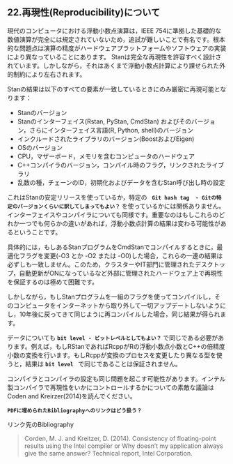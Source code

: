## 22.再現性(Reproducibility)について

現代のコンピュータにおける浮動小数点演算は，IEEE 754に準拠した基礎的な数値演算が完全には規定されていないため，追試が難しいことで有名です。根本的な問題点は演算の精度がハードウェアプラットフォームやソフトウェアの実装により異なっていることにあります。
Stanは完全な再現性を許容すべく設計されています。しかしながら，それはあくまで浮動小数点計算により課せられた外的制約により左右されます。

Stanの結果は以下のすべての要素が一致しているときにのみ厳密に再現可能となります：

- Stanのバージョン
- Stanのインターフェイス(Rstan, PyStan, CmdStan) およびそのバージョン，さらにインターフェイス言語(R, Python, shell)のバージョン
- インクルードされたライブラリのバージョン(BoostおよびEigen)
- OSのバージョン
- CPU，マザーボード，メモリを含むコンピュータのハードウェア
- C++コンパイラのバージョン，コンパイル時のフラグ，リンクされたライブラリ
- 乱数の種，チェーンのID，初期化およびデータを含むStan呼び出し時の設定

これはStanの安定リリースを使っているか，特定の **`` Git hash tag  - Gitの特定のバージョンくらいに訳してしまってもよい？``** を使っているかには関係ありません。インターフェイスやコンパイラについても同様です。重要なのはもしこれらのどれか一つでも何らかの違いがあれば，浮動小数点計算の結果は変わる可能性があるということです。

具体的には，もしあるStanプログラムをCmdStanでコンパイルするときに，最適化フラグを変更(-O3 とか -O2 または -O0)した場合，これらの一連の結果は必ずしも一致しません。このため，クラスターやIT部門に管理されたデスクトップ，自動更新がONになっているなど外部に管理されたハードウェア上で再現性を保証するのは極めて困難です。

しかしながら，もしStanプログラムを一組のフラグを使ってコンパイルし，そのコンピュータをインターネットから取り外して一切アップデートしないようにし，10年後に戻ってきて同じように再コンパイルした場合，同じ結果が得られます。

データについても **`bit level - ビットレベルとしてもよい？`** で同じである必要があります。例えば，もしRStanであればRcppがRの浮動小数点小数とC++の倍精度小数の変換を行います。もしRcppが変換のプロセスを変更したり異なる型を使うと，結果は **`bit level `** で同じであることは保証されません。

コンパイラとコンパイラの設定も同じ問題を起こす可能性があります。インテル製コンパイラで再現性をいかにコントロールするかについての素敵な議論はCoden and Kreirzer(2014)を読んでください。 

**`PDFに埋められたBibliographyへのリンクはどう扱う？`**

リンク先のBibliography

>Corden, M. J. and Kreitzer, D. (2014). Consistency of floating-point results using the Intel compiler or Why doesn’t my application always give the same answer? Technical report, Intel Corporation. 
